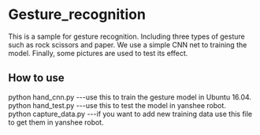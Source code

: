 # Gesture_recognition

This is a sample for gesture recognition. Including three types of gesture such as rock scissors and paper. 
We use a simple CNN net to training the model. Finally, some pictures are used to test its effect.

## How to use

 python hand_cnn.py ---use this to train the gesture model in Ubuntu 16.04.                                                               
 python hand_test.py ---use this to test the model in yanshee robot.                                                                       
 python capture_data.py ---if you want to add new training data use this file to get them in yanshee robot.
